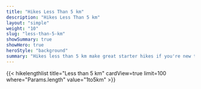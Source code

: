 ```yaml
---
title: "Hikes Less Than 5 km"
description: "Hikes Less Than 5 km"
layout: "simple"
weight: "10"
slug: "less-than-5-km"
showSummary: true
showHero: true
heroStyle: "background"
summary: "Hikes less than 5 km make great starter hikes if you're new to the Ministik."
---
```

{{< hikelengthlist title="Less than 5 km" cardView=true limit=100 where="Params.length" value="1to5km" >}}